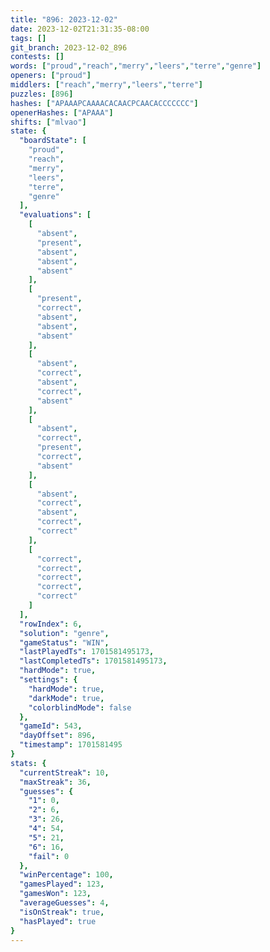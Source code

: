 ```yaml
---
title: "896: 2023-12-02"
date: 2023-12-02T21:31:35-08:00
tags: []
git_branch: 2023-12-02_896
contests: []
words: ["proud","reach","merry","leers","terre","genre"]
openers: ["proud"]
middlers: ["reach","merry","leers","terre"]
puzzles: [896]
hashes: ["APAAAPCAAAACACAACPCAACACCCCCCC"]
openerHashes: ["APAAA"]
shifts: ["mlvao"]
state: {
  "boardState": [
    "proud",
    "reach",
    "merry",
    "leers",
    "terre",
    "genre"
  ],
  "evaluations": [
    [
      "absent",
      "present",
      "absent",
      "absent",
      "absent"
    ],
    [
      "present",
      "correct",
      "absent",
      "absent",
      "absent"
    ],
    [
      "absent",
      "correct",
      "absent",
      "correct",
      "absent"
    ],
    [
      "absent",
      "correct",
      "present",
      "correct",
      "absent"
    ],
    [
      "absent",
      "correct",
      "absent",
      "correct",
      "correct"
    ],
    [
      "correct",
      "correct",
      "correct",
      "correct",
      "correct"
    ]
  ],
  "rowIndex": 6,
  "solution": "genre",
  "gameStatus": "WIN",
  "lastPlayedTs": 1701581495173,
  "lastCompletedTs": 1701581495173,
  "hardMode": true,
  "settings": {
    "hardMode": true,
    "darkMode": true,
    "colorblindMode": false
  },
  "gameId": 543,
  "dayOffset": 896,
  "timestamp": 1701581495
}
stats: {
  "currentStreak": 10,
  "maxStreak": 36,
  "guesses": {
    "1": 0,
    "2": 6,
    "3": 26,
    "4": 54,
    "5": 21,
    "6": 16,
    "fail": 0
  },
  "winPercentage": 100,
  "gamesPlayed": 123,
  "gamesWon": 123,
  "averageGuesses": 4,
  "isOnStreak": true,
  "hasPlayed": true
}
---
```

<!-- more -->
